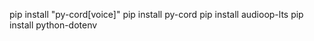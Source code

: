 pip install "py-cord[voice]"
pip install py-cord
pip install audioop-lts 
pip install python-dotenv
